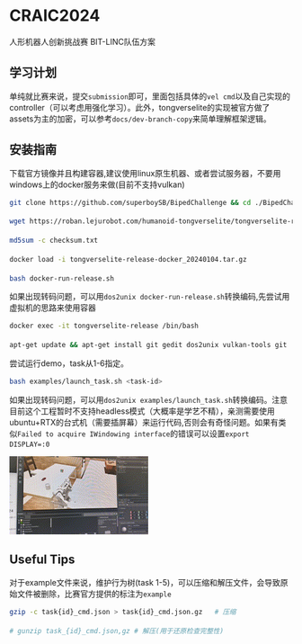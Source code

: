 # CRAIC2024
人形机器人创新挑战赛  BIT-LINC队伍方案

## 学习计划
单纯就比赛来说，提交`submission`即可，里面包括具体的`vel cmd`以及自己实现的controller（可以考虑用强化学习）。此外，tongverselite的实现被官方做了assets为主的加密，可以参考`docs/dev-branch-copy`来简单理解框架逻辑。

## 安装指南
下载官方镜像并且构建容器,建议使用linux原生机器、或者尝试服务器，不要用windows上的docker服务来做(目前不支持vulkan)
```sh
git clone https://github.com/superboySB/BipedChallenge && cd ./BipedChallenge

wget https://roban.lejurobot.com/humanoid-tongverselite/tongverselite-release-docker_20240104.tar.gz

md5sum -c checksum.txt

docker load -i tongverselite-release-docker_20240104.tar.gz

bash docker-run-release.sh
```
如果出现转码问题，可以用`dos2unix docker-run-release.sh`转换编码,先尝试用虚拟机的思路来使用容器
```sh
docker exec -it tongverselite-release /bin/bash

apt-get update && apt-get install git gedit dos2unix vulkan-tools git
```
尝试运行demo，task从1-6指定。
```sh
bash examples/launch_task.sh <task-id>
```
如果出现转码问题，可以用`dos2unix examples/launch_task.sh`转换编码。注意目前这个工程暂时不支持headless模式（大概率是学艺不精），亲测需要使用ubuntu+RTX的台式机（需要插屏幕）来运行代码,否则会有奇怪问题。如果有类似`Failed to acquire IWindowing interface`的错误可以设置`export DISPLAY=:0`

![demo](./docs/demo.gif)

## Useful Tips
对于example文件来说，维护行为树(task 1-5)，可以压缩和解压文件，会导致原始文件被删除，比赛官方提供的标注为`example`
```sh
gzip -c task{id}_cmd.json > task{id}_cmd.json.gz   # 压缩

# gunzip task_{id}_cmd.json,gz # 解压(用于还原检查完整性)
```

